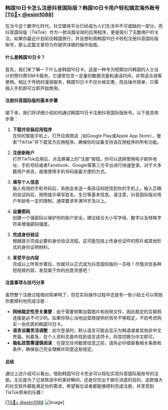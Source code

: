 ### 韩国10日卡怎么注册抖音国际版？韩国10日卡用户轻松搞定海外账号[[TG💪+ @esim1088](https://t.me/s/esim1088)]

在当今这个数字化时代，社交媒体平台已经成为人们生活中不可或缺的一部分。而抖音国际版（TikTok）作为一款风靡全球的应用程序，更是吸引了无数用户的关注。如果你最近计划前往韩国旅行，并且想利用韩国10日卡轻松注册抖音国际版账号，那么这篇文章将为你提供详细的操作指南。

#### 什么是韩国10日卡？

首先，我们来了解一下什么是韩国10日卡。这是一种专为短期访问韩国的人士设计的预付费SIM卡服务。它通常包含一定量的数据流量和通话时间，非常适合游客使用。相比于传统的漫游服务，韩国10日卡不仅价格实惠，而且操作简单，只需插入手机即可立即开始使用。

#### 注册抖音国际版的基本步骤

接下来，我们将详细介绍如何通过韩国10日卡注册抖音国际版账号。以下是具体步骤：

1. **下载并安装应用程序**  
   在你的智能手机上，打开应用商店（如Google Play或Apple App Store），搜索“TikTok”并下载官方应用程序。确保你的设备支持该应用程序的所有功能。

2. **注册新账户**  
   打开TikTok应用后，点击屏幕上的“注册”按钮。你可以选择使用电子邮件地址、手机号码或者Facebook、Google等第三方平台进行快速登录。对于大多数用户来说，直接使用手机号码是最方便的方式。

3. **填写个人信息**  
   输入有效的手机号码后，系统会发送一条验证码短信到你的手机上。输入正确的验证码后，按照提示填写姓名、生日等基本信息。请注意，抖音国际版对用户年龄有一定的限制，通常要求年满16岁及以上。

4. **设置密码**  
   创建一个强密码以保护你的账户安全。建议结合大小写字母、数字以及特殊字符来增强密码强度。

5. **完成身份验证**  
   根据提示完成必要的身份验证流程。这可能包括上传身份证件的照片或其他形式的身份证明材料。

6. **享受平台内容**  
   完成以上所有步骤后，你就可以正式成为抖音国际版的一员啦！尽情浏览各种短视频内容，发现属于你的创意灵感吧！

#### 注意事项与技巧分享

虽然整个注册过程相对简单明了，但在实际操作过程中还是有一些小贴士可以帮助你更顺利地完成注册：

- **网络稳定性至关重要**：由于需要频繁加载图片和视频文件，因此稳定的互联网连接是必不可少的。如果你担心当地运营商提供的信号不够稳定，不妨考虑购买一张优质的韩国10日卡。
- **语言设置灵活调整**：初次登录时，默认语言可能会显示为韩语或者其他非中文界面。别着急，在个人资料页面中找到语言选项卡，将其切换为中文即可。
- **隐私政策需谨慎阅读**：在提交任何敏感信息之前，请务必仔细查看相关条款和条件，确保自己完全理解并同意这些规定。

#### 总结

通过上述介绍可以看出，借助韩国10日卡完全可以轻松实现抖音国际版账号的注册。无论是为了记录旅途中的美好瞬间，还是仅仅出于娱乐消遣的目的，这款强大的社交软件都能满足你的需求。希望每位读者都能够顺利完成注册，并享受到TikTok带来的乐趣！

[[TG💪+ @esim1088](https://t.me/s/esim1088) ![Image](https://i.postimg.cc/4NQfJmqS/Snipaste-2025-05-13-00-14-12.png)]